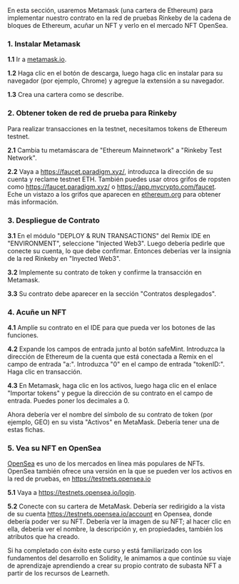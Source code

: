 En esta sección, usaremos Metamask (una cartera de Ethereum) para implementar nuestro contrato en la red de pruebas Rinkeby de la cadena de bloques de Ethereum, acuñar un NFT y verlo en el mercado NFT OpenSea.

### 1. Instalar Metamask

**1.1** Ir a <a href="https://metamask.io/" target="_blank">metamask.io</a>.

**1.2** Haga clic en el botón de descarga, luego haga clic en instalar para su navegador (por ejemplo, Chrome) y agregue la extensión a su navegador.

**1.3** Crea una cartera como se describe.

### 2. Obtener token de red de prueba para Rinkeby

Para realizar transacciones en la testnet, necesitamos tokens de Ethereum testnet.

**2.1** Cambia tu metamáscara de "Ethereum Mainnetwork" a "Rinkeby Test Network".

**2.2** Vaya a <a href="https://faucet.paradigm.xyz/" 
target="_blank">https://faucet.paradigm.xyz/</a>, introduzca la dirección de su cuenta y reclame testnet ETH.
También puedes usar otros grifos de ropsten como <a href="https://faucet.paradigm.xyz/" target="_blank">https://faucet.paradigm.xyz/</a> o <a href="https://app.mycrypto.com/faucet" target="_blank">https://app.mycrypto.com/faucet</a>. Eche un vistazo a los grifos que aparecen en <a href="https://ethereum.org/en/developers/docs/networks/#testnet-faucets" target="_blank">ethereum.org</a> para obtener más información.

### 3. Despliegue de Contrato

**3.1** En el módulo "DEPLOY & RUN TRANSACTIONS" del Remix IDE en "ENVIRONMENT", seleccione "Injected Web3". Luego debería pedirle que conecte su cuenta, lo que debe confirmar. Entonces deberías ver la insignia de la red Rinkeby en "Inyected Web3".

**3.2** Implemente su contrato de token y confirme la transacción en Metamask.

**3.3** Su contrato debe aparecer en la sección "Contratos desplegados".

### 4. Acuñe un NFT

**4.1** Amplíe su contrato en el IDE para que pueda ver los botones de las funciones.

**4.2** Expande los campos de entrada junto al botón safeMint. Introduzca la dirección de Ethereum de la cuenta que está conectada a Remix en el campo de entrada "a:". Introduzca "0" en el campo de entrada "tokenID:". Haga clic en transacción.

**4.3** En Metamask, haga clic en los activos, luego haga clic en el enlace "Importar tokens" y pegue la dirección de su contrato en el campo de entrada. Puedes poner los decimales a 0.

Ahora debería ver el nombre del símbolo de su contrato de token (por ejemplo, GEO) en su vista "Activos" en MetaMask. Debería tener una de estas fichas.

### 5. Vea su NFT en OpenSea

<a href="https://opensea.io/" 
target="_blank">OpenSea</a> es uno de los mercados en línea más populares de NFTs. OpenSea también ofrece una versión en la que se pueden ver los activos en la red de pruebas, en <a href="https://testnets.opensea.io/" 
target="_blank">https://testnets.opensea.io</a>

**5.1** Vaya a <a href="https://testnets.opensea.io/login" 
target="_blank">https://testnets.opensea.io/login</a>.

**5.2** Conecte con su cartera de MetaMask. Debería ser redirigido a la vista de su cuenta <a href="https://testnets.opensea.io/account" target="_blank">https://testnets.opensea.io/account</a> en Opensea, donde debería poder ver su NFT. Debería ver la imagen de su NFT; al hacer clic en ella, debería ver el nombre, la descripción y, en propiedades, también los atributos que ha creado.

Si ha completado con éxito este curso y está familiarizado con los fundamentos del desarrollo en Solidity, le animamos a que continúe su viaje de aprendizaje aprendiendo a crear su propio contrato de subasta NFT a partir de los recursos de Learneth.
